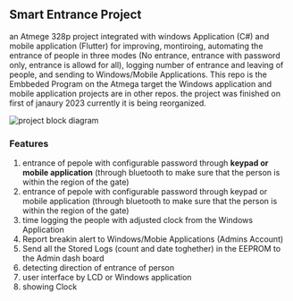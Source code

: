 ## Smart Entrance Project
an Atmege 328p project integrated with windows Application (C#) and mobile application (Flutter) for improving, montiroing, automating  the entrance of people in three modes (No entrance, entrance with password only, entrance is allowd for all), logging number of entrance and leaving of people, and sending to Windows/Mobile Applications. 
This repo is the Embbeded Program on the Atmega target the Windows application and mobile application projects are in other repos. the project was finished on first of janaury 2023 currently it is being reorganized.

![project block diagram](https://i.ibb.co/TY43KqS/block-digramm.jpg)

### Features

 1. entrance of pepole with configurable password through **keypad or mobile application** (through bluetooth to make sure that the person is within the region of the gate)
 2. entrance of pepole with configurable password through keypad or mobile application (through bluetooth to make sure that the person is within the region of the gate)
 3. time logging the people with adjusted clock from the Windows Application 
 4. Report breakin alert to Windows/Mobie Applications (Admins Account)
 5. Send all the Stored Logs (count and date toghether) in the EEPROM to the Admin dash board
 6. detecting direction of entrance of person
 7. user interface by LCD or Windows application
 8. showing Clock
